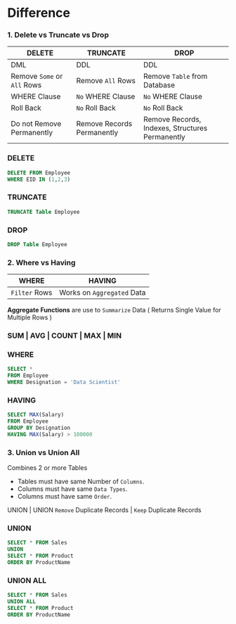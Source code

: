 # Difference

###  1. Delete vs Truncate vs Drop

DELETE | TRUNCATE | DROP
--- | --- | ---
DML | DDL | DDL
Remove `Some` or `All` Rows | Remove `All` Rows | Remove `Table` from Database
WHERE Clause | `No` WHERE Clause | `No` WHERE Clause
Roll Back | `No` Roll Back | `No` Roll Back
Do not Remove Permanently | Remove Records Permanently | Remove Records, Indexes, Structures Permanently

### DELETE 
```SQL 
DELETE FROM Employee
WHERE EID IN (1,2,3)
```

### TRUNCATE
```SQL
TRUNCATE Table Employee
```

### DROP 
```SQL
DROP Table Employee
```

### 2. Where vs Having

WHERE | HAVING
--- | ---
`Filter` Rows | Works on `Aggregated` Data

**Aggregate Functions** are use to `Summarize` Data ( Returns Single Value for Multiple Rows )

### SUM | AVG | COUNT | MAX | MIN

### WHERE
```SQL
SELECT * 
FROM Employee
WHERE Designation = 'Data Scientist'
```

### HAVING
```SQL
SELECT MAX(Salary)
FROM Employee
GROUP BY Designation
HAVING MAX(Salary) > 100000
```

### 3. Union vs Union All

Combines 2 or more Tables
- Tables must have same Number of `Columns`.
- Columns must have same `Data Types`.
- Columns must have same `Order`.

UNION | UNION
`Remove` Duplicate Records | `Keep` Duplicate Records

### UNION
```SQL
SELECT * FROM Sales
UNION
SELECT * FROM Product
ORDER BY ProductName
```

### UNION ALL
```SQL
SELECT * FROM Sales
UNION ALL
SELECT * FROM Product
ORDER BY ProductName
```
